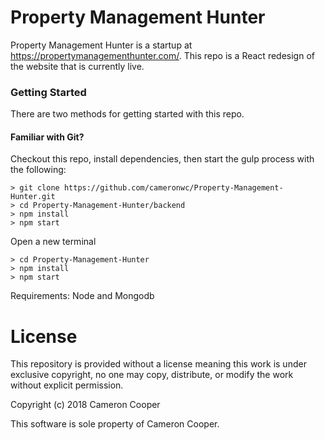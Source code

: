 # Property Management Hunter
Property Management Hunter is a startup at https://propertymanagementhunter.com/. This repo is a React redesign of the website that is currently live.

### Getting Started

There are two methods for getting started with this repo.

#### Familiar with Git?
Checkout this repo, install dependencies, then start the gulp process with the following:

```
> git clone https://github.com/cameronwc/Property-Management-Hunter.git
> cd Property-Management-Hunter/backend
> npm install
> npm start
```
Open a new terminal
```
> cd Property-Management-Hunter
> npm install
> npm start
```

Requirements:
Node and Mongodb

# License

This repository is provided without a license meaning this work is under exclusive copyright, no one may copy, distribute, or modify the work without explicit permission.

Copyright (c) 2018 Cameron Cooper 

This software is sole property of Cameron Cooper.